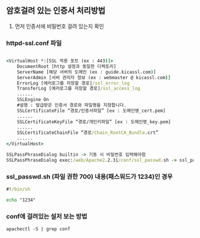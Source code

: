 ## 암호걸려 있는 인증서 처리방법

1. 먼저 인증서에 비밀번호 걸려 있는지 확인 

### httpd-ssl.conf 파일

```cmd

<VirtualHost *:[SSL 적용 포트 (ex : 443)]>
    DocumentRoot [http 설정과 동일한 디렉토리]
    ServerName [해당 서버의 도메인 (ex : guide.kicassl.com)]
    ServerAdmin [서버 관리자 정보 (ex : webmaster @ kicassl.com)]
    ErrorLog [에러로그를 저장할 경로]/ssl_error_log
    TransferLog [에러로그를 저장할 경로]/ssl_access_log
    ......
    SSLEngine On 
    #설명 : 발급받은 인증서 경로와 파일명을 지정합니다.
    SSLCertificateFile “경로/인증서파일” [ex : 도메인명_cert.pem]
    ......
    SSLCertificateKeyFile “경로/개인키파일” [ex : 도메인명_key.pem]
    ......
    SSLCertificateChainFile “경로/Chain_RootCA_Bundle.crt”
    ......
</VirtualHost>

```

```cmd
SSLPassPhraseDialog builtin -> 기동 시 비밀번호 입력해야함
SSLPassPhraseDialog exec:/web/Apache2.2.31/conf/ssl_passwd.sh -> ssl_passwd.sh로 실행 파일 권한 확인
```
### ssl_passwd.sh (파일 권한 700) 내용(패스워드가 1234)인 경우

```cmd
#!/bin/sh

echo "1234"
```

### conf에 걸려있는 설저 보는 방법

```
apachectl -S | grep conf
```



